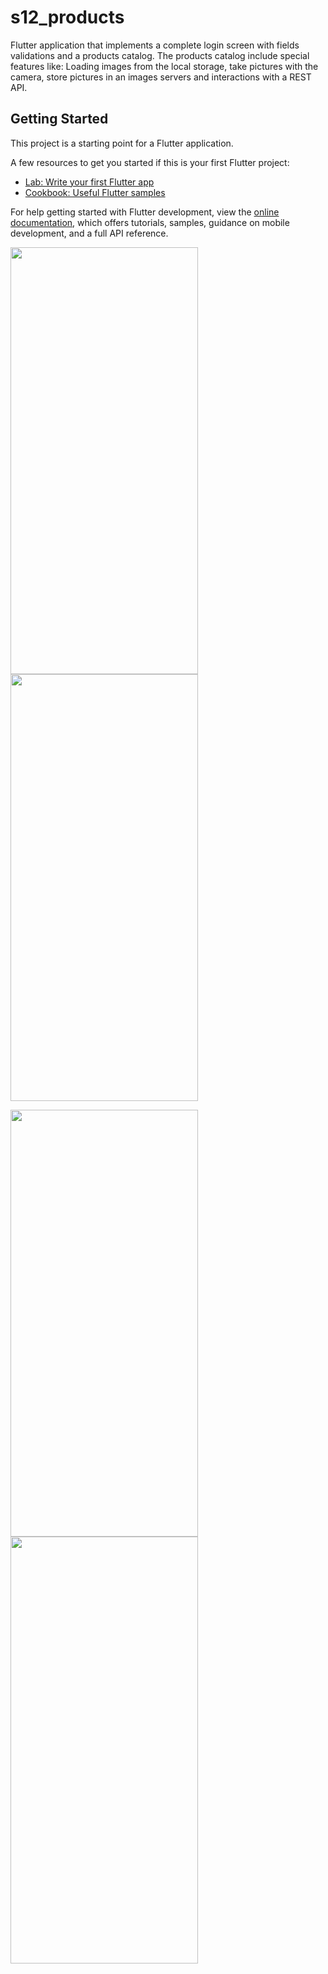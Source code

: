 # s12_products

Flutter application that implements a complete login screen with fields validations and a products catalog. The products catalog include special features like: Loading images from the local storage, take pictures with the camera, store pictures in an images servers and interactions with a REST API.

## Getting Started

This project is a starting point for a Flutter application.

A few resources to get you started if this is your first Flutter project:

- [Lab: Write your first Flutter app](https://docs.flutter.dev/get-started/codelab)
- [Cookbook: Useful Flutter samples](https://docs.flutter.dev/cookbook)

For help getting started with Flutter development, view the
[online documentation](https://docs.flutter.dev/), which offers tutorials,
samples, guidance on mobile development, and a full API reference.

<img src="https://user-images.githubusercontent.com/32582213/237012382-7cd3a824-7396-4f62-952e-09f5ffae83c0.png" width="300" height="683"> <img src="https://user-images.githubusercontent.com/32582213/237012401-152809b4-90ac-4e70-8920-f5ff5cfff071.png" width="300" height="683">

<img src="https://user-images.githubusercontent.com/32582213/237012410-c12f5c6f-1a8e-4d5c-a14f-4bae8f34a864.png" width="300" height="683"> <img src="https://user-images.githubusercontent.com/32582213/237012432-35b58b32-a156-4e7c-b94b-4571556d09c6.png" width="300" height="683">
